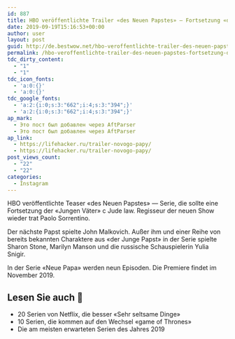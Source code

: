 ```yaml
---
id: 887
title: HBO veröffentlichte Trailer «des Neuen Papstes» — Fortsetzung «der Junge Papst» c Jude law
date: 2019-09-19T15:16:53+00:00
author: user
layout: post
guid: http://de.bestwow.net/hbo-veroffentlichte-trailer-des-neuen-papstes-fortsetzung-der-junge-papst-c-jude-law/
permalink: /hbo-veroffentlichte-trailer-des-neuen-papstes-fortsetzung-der-junge-papst-c-jude-law/
tdc_dirty_content:
  - "1"
  - "1"
tdc_icon_fonts:
  - 'a:0:{}'
  - 'a:0:{}'
tdc_google_fonts:
  - 'a:2:{i:0;s:3:"662";i:4;s:3:"394";}'
  - 'a:2:{i:0;s:3:"662";i:4;s:3:"394";}'
ap_mark:
  - Это пост был добавлен через AftParser
  - Это пост был добавлен через AftParser
ap_link:
  - https://lifehacker.ru/trailer-novogo-papy/
  - https://lifehacker.ru/trailer-novogo-papy/
post_views_count:
  - "22"
  - "22"
categories:
  - Instagram
---
```

HBO veröffentlichte Teaser «des Neuen Papstes» — Serie, die sollte eine Fortsetzung der «Jungen Väter» c Jude law. Regisseur der neuen Show wieder trat Paolo Sorrentino.</p> 

Der nächste Papst spielte John Malkovich. Außer ihm und einer Reihe von bereits bekannten Charaktere aus «der Junge Papst» in der Serie spielte Sharon Stone, Marilyn Manson und die russische Schauspielerin Yulia Snigir.

In der Serie «Neue Papa» werden neun Episoden. Die Premiere findet im November 2019.

<div>
  <h2 class="read-also__title">
    <span>Lesen Sie auch</span> <span>🧐 </span>
  </h2>
  
  <ul class="read-also__list">
    <li>
      20 Serien von Netflix, die besser «Sehr seltsame Dinge»
    </li>
    <li>
      10 Serien, die kommen auf den Wechsel «game of Thrones»
    </li>
    <li>
      Die am meisten erwarteten Serien des Jahres 2019
    </li>
  </ul>
</div>